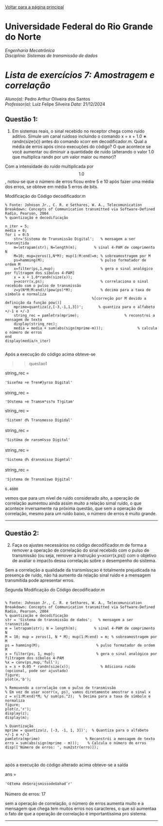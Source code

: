 <script type="text/javascript" async
  src="https://cdn.jsdelivr.net/npm/mathjax@3/es5/tex-mml-chtml.js">
</script>

[Voltar para a página principal](../index.md)

# Universidade Federal do Rio Grande do Norte

*Engenharia Mecatrônica*  
*Disciplina: Sistemas de transmissão de dados*

# *Lista de exercícios 7: Amostragem e correlação*

*Aluno(a):* Pedro Arthur Oliveira dos Santos  
*Professor(a):* Luiz Felipe Silveira
*Data:* 21/12/2024

## Questão 1:
1. Em sistemas reais, o sinal recebido no receptor chega como ruído aditivo. Simule um canal
ruidoso incluíndo o comando x = x + 1.0 ∗ randn(size(x)) antes do comando xcorr em decodificador.m. Qual a média de erros após cinco execuções do código? O que acontece se você
aumentar ou diminuir a quantidade de ruído (alterando o valor 1.0 que multiplica randn por
um valor maior ou menor)?


Com a intensidade do ruído multiplicada por $$1.0$$, notou-se que o número de erros ficou entre 5 e 10
após fazer uma média dos erros, se obteve em média 5 erros de bits.

Modificação do Código decodificador.m

```
% Fonte: Johnson Jr., C. R. e Sethares, W. A., Telecomunication Breakdown: Concepts of Communication transmitted via Software-Defined Radio, Pearson, 2004
% quantização e decodificação

n_iter = 5;
media = 0;
for i = 0:5
    str='Sistema de Transmissão Digital';   % mensagem a ser transmitida
    m=letrapam(str); N=length(m);        % sinal 4-PAM de comprimento N
    M=10; mup=zeros(1,N*M); mup(1:M:end)=m; % sobreamostragem por M
    ps=hamming(M);                          % pulso formatador de ordem M
    x=filter(ps,1,mup);                     % gera o sinal analógico por filtragem dos síbolos 4-PAM]
    x = x + 1.0*randn(size(x));
    y=xcorr(x,ps);                          % correlaciona o sinal recebido com o pulso de transmissão
    z=y(N*M:M:end)/(pow(ps)*M);             % decima para a taxa de símbolo e normaliza 
                                        %[correção por M devido a definição da função pow()]
    mprime=quantiza(z,[-3,-1,1,3])';       % quantiza para o alfabeto +/-1 e +/-3 
    string_rec = pamletra(mprime);                     % reconstroi a mensagem de texto
    display(string_rec);
    media = media + sum(abs(sign(mprime-m)));                % calcula o número de erros
end
display(media/n_iter)


```

Após a execução do código acima obteve-se

>> questao1

string_rec =

    'Sisefma ¤e Tren#}yrso Digital'


string_rec =

    'S©stema ¤e Tramsm*ss?o T)gitam'


string_rec =

    'Sistem! d% Transmesso Digidal'


string_rec =

    'SistUma de ransm©sso Digital'


string_rec =

    'Sistema d% dransmisso Digmtal'


string_rec =

    'Sjstema de Transmiswo Djgital'

    6.4000

vemos que para um nível de ruído considerado alto, a operação de correlação aumentou ainda assim muito a relação simal ruído, o que acontece inversamente na próxima questão, que sem a operação de correlação, mesmo para um ruído baixo,
o número de erros é muito grande.


---

## Questão 2:
2. Faça os ajustes necessários no código decodificador.m de forma a remover a operação de correlação do sinal recebido com o pulso de transmissão (ou seja, remover a instrução y=xcorr(x,ps))
com o objetivo de avaliar o impacto dessa correlação sobre o desempenho do sistema.

Sem a correlação a qualidade da transmissçao é totalmente prejudicada na presença de ruído, não há aumento da relação sinal ruído e a mensagem transmitida pode apresentar erros.



Segunda Modificação do Código decodificador.m

```

% Fonte: Johnson Jr., C. R. e Sethares, W. A., Telecomunication Breakdown: Concepts of Communication transmitted via Software-Defined Radio, Pearson, 2004
% quantização e decodificação
str = 'Sistema de transmissão de dados';   % mensagem a ser transmitida
m = letrapam(str); N = length(m);        % sinal 4-PAM de comprimento N
M = 10; mup = zeros(1, N * M); mup(1:M:end) = m; % sobreamostragem por M
ps = hamming(M);                          % pulso formatador de ordem M
x = filter(ps, 1, mup);                   % gera o sinal analógico por filtragem dos síbolos 4-PAM
%x = conv(ps,mup,'full');
x = x + 0.05 * randn(size(x));              % Adiciona ruído (opcional, pode ser ajustado)
figure;
plot(x,'b');

% Removendo a correlação com o pulso de transmissão
% Em vez de usar xcorr(x, ps), vamos diretamente amostrar o sinal x
z = x(1:M:end)*M; %/ sum(ps.^2);  % Decima para a taxa de símbolo e normaliza
figure;
plot(z,'r');
display(z);
display(m);

% Quantização
mprime = quantiza(z, [-3, -1, 1, 3])';  % Quantiza para o alfabeto +/-1 e +/-3 
pamletra(mprime)                     % Reconstrói a mensagem de texto
erro = sum(abs(sign(mprime - m)));    % Calcula o número de erros
disp(['Número de erros: ', num2str(erro)]);



```

após a execução do código alterado acima obteve-se a saída


ans =

    '©£tema de$erajsmissodeUahad¯r'

Número de erros: 17


sem a operação de correlação, o número de erros aumenta muito e a mensagem que chega tem muitos erros nos caracteres, o que só aumentaa o fato de que a operação de correlação
é importantíssima pro sistema.





---

